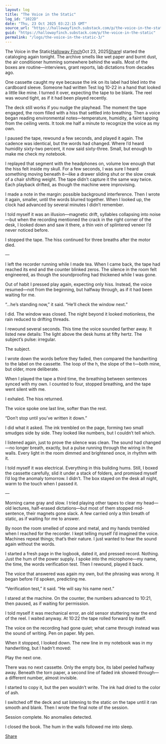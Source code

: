 ```yaml
---
layout: log
title: "The Voice in the Static"
log_id: "1022D"
date: "Thu, 23 Oct 2025 03:22:15 GMT"
source_url: "https://hallowayfinch.substack.com/p/the-voice-in-the-static"
guid: "https://hallowayfinch.substack.com/p/the-voice-in-the-static"
permalink: "/logs/the-voice-in-the-static-3/"
---
```

The Voice in the Static[](https://substack.com/@hallowayfinch)[Halloway Finch](https://substack.com/@hallowayfinch)Oct 23, 2025[](https://hallowayfinch.substack.com/p/the-voice-in-the-static/comments)[Share](javascript:void(0))I started the cataloging again tonight. The archive smells like wet paper and burnt dust, the air conditioner humming somewhere behind the walls. Most of the boxes are routine—interviews, grant reports, lab dictations from decades ago.

One cassette caught my eye because the ink on its label had bled into the cardboard sleeve. Someone had written Test log 10-22 in a hand that looked a little like mine. I turned it over, expecting the tape to be blank. The reel was wound tight, as if it had been played recently.

The deck still works if you nudge the playhead. The moment the tape engaged, the room filled with a hiss that settled into breathing. Then a voice began reading environmental notes—temperature, humidity, a faint tapping from the ceiling vents. It took me half a minute to recognize the voice as my own.

I paused the tape, rewound a few seconds, and played it again. The cadence was identical, but the words had changed. Where I’d heard humidity sixty-two percent, it now said sixty-three. Small, but enough to make me check my notebook.

I replayed that segment with the headphones on, volume low enough that the hiss felt inside my skull. For a few seconds, I was sure I heard something moving beneath it—like a drawer sliding shut or the slow creak of a chair shifting weight. The tape didn’t capture it the same way twice. Each playback drifted, as though the machine were improvising.

I made a note in the margin: possible background interference. Then I wrote it again, smaller, until the words blurred together. When I looked up, the clock had advanced by several minutes I didn’t remember.

I told myself it was an illusion—magnetic drift, syllables collapsing into noise—but when the recording mentioned the crack in the right corner of the desk, I looked down and saw it there, a thin vein of splintered veneer I’d never noticed before.

I stopped the tape. The hiss continued for three breaths after the motor died.

—

I left the recorder running while I made tea. When I came back, the tape had reached its end and the counter blinked zeros. The silence in the room felt engineered, as though the soundproofing had thickened while I was gone.

Out of habit I pressed play again, expecting only hiss. Instead, the voice resumed—not from the beginning, but halfway through, as if it had been waiting for me.

“...he’s standing now,” it said. “He’ll check the window next.”

I did. The window was closed. The night beyond it looked motionless, the rain reduced to drifting threads.

I rewound several seconds. This time the voice sounded farther away. It listed new details: The light above the desk hums at fifty hertz. The subject’s pulse: irregular.

The subject.

I wrote down the words before they faded, then compared the handwriting to the label on the cassette. The loop of the h, the slope of the t—both mine, but older, more deliberate.

When I played the tape a third time, the breathing between sentences synced with my own. I counted to four, stopped breathing, and the tape went silent with me.

I exhaled. The hiss returned.

The voice spoke one last line, softer than the rest.

“Don’t stop until you’ve written it down.”

I did what it asked. The ink trembled on the page, forming two small smudges side by side. They looked like numbers, but I couldn’t tell which.

I listened again, just to prove the silence was clean. The sound had changed—no longer breath, exactly, but a pulse running through the wiring in the walls. Every light in the room dimmed and brightened once, in rhythm with it.

I told myself it was electrical. Everything in this building hums. Still, I boxed the cassette carefully, slid it under a stack of folders, and promised myself I’d log the anomaly tomorrow. I didn’t. The box stayed on the desk all night, warm to the touch when I passed it.

—

Morning came gray and slow. I tried playing other tapes to clear my head—old lectures, half-erased dictations—but most of them stopped mid-sentence, their magnets gone slack. A few carried only a thin breath of static, as if waiting for me to answer.

By noon the room smelled of ozone and metal, and my hands trembled when I reached for the recorder. I kept telling myself I’d imagined the voice. Machines repeat things; that’s their nature. I just wanted to hear the sound again without the words.

I started a fresh page in the logbook, dated it, and pressed record. Nothing. Just the hum of the power supply. I spoke into the microphone—my name, the time, the words verification test. Then I rewound, played it back.

The voice that answered was again my own, but the phrasing was wrong. It began before I’d spoken, predicting me.

“Verification test,” it said. “He will say his name next.”

I stared at the machine. On the counter, the numbers advanced to 10:21, then paused, as if waiting for permission.

I told myself it was mechanical error, an old sensor stuttering near the end of the reel. I waited anyway. At 10:22 the tape rolled forward by itself.

The voice on the recording had gone quiet; what came through instead was the sound of writing. Pen on paper. My pen.

When it stopped, I looked down. The new line in my notebook was in my handwriting, but I hadn’t moved:

Play the next one.

There was no next cassette. Only the empty box, its label peeled halfway away. Beneath the torn paper, a second line of faded ink showed through—a different number, almost invisible.

I started to copy it, but the pen wouldn’t write. The ink had dried to the color of ash.

I switched off the deck and sat listening to the static on the tape until it ran smooth and blank. Then I wrote the final note of the session.

Session complete. No anomalies detected.

I closed the book. The hum in the walls followed me into sleep.

[](https://hallowayfinch.substack.com/p/the-voice-in-the-static/comments)[Share](javascript:void(0))
